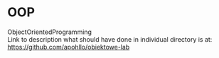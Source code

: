 # OOP
 ObjectOrientedProgramming<br />
 Link to description what should have done in individual directory is at: https://github.com/apohllo/obiektowe-lab
